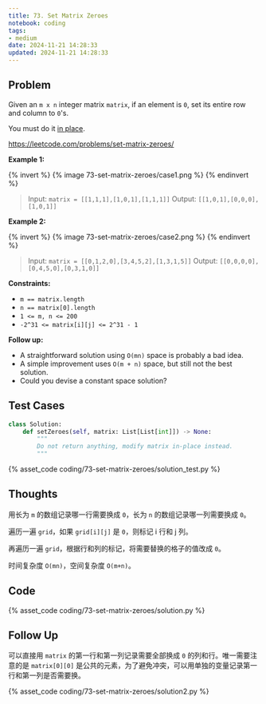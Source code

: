 ```yaml
---
title: 73. Set Matrix Zeroes
notebook: coding
tags:
- medium
date: 2024-11-21 14:28:33
updated: 2024-11-21 14:28:33
---
```

## Problem

Given an `m x n` integer matrix `matrix`, if an element is `0`, set its entire row and column to `0`'s.

You must do it [in place](https://en.wikipedia.org/wiki/In-place_algorithm).

<https://leetcode.com/problems/set-matrix-zeroes/>

**Example 1:**

{% invert %}
{% image 73-set-matrix-zeroes/case1.png %}
{% endinvert %}

> Input: `matrix = [[1,1,1],[1,0,1],[1,1,1]]`
> Output: `[[1,0,1],[0,0,0],[1,0,1]]`

**Example 2:**

{% invert %}
{% image 73-set-matrix-zeroes/case2.png %}
{% endinvert %}

> Input: `matrix = [[0,1,2,0],[3,4,5,2],[1,3,1,5]]`
> Output: `[[0,0,0,0],[0,4,5,0],[0,3,1,0]]`

**Constraints:**

- `m == matrix.length`
- `n == matrix[0].length`
- `1 <= m, n <= 200`
- `-2^31 <= matrix[i][j] <= 2^31 - 1`

**Follow up:**

- A straightforward solution using `O(mn)` space is probably a bad idea.
- A simple improvement uses `O(m + n)` space, but still not the best solution.
- Could you devise a constant space solution?

## Test Cases

``` python
class Solution:
    def setZeroes(self, matrix: List[List[int]]) -> None:
        """
        Do not return anything, modify matrix in-place instead.
        """
```

{% asset_code coding/73-set-matrix-zeroes/solution_test.py %}

## Thoughts

用长为 `m` 的数组记录哪一行需要换成 `0`，长为 `n` 的数组记录哪一列需要换成 `0`。

遍历一遍 `grid`，如果 `grid[i][j]` 是 `0`，则标记 i 行和 j 列。

再遍历一遍 `grid`，根据行和列的标记，将需要替换的格子的值改成 `0`。

时间复杂度 `O(mn)`，空间复杂度 `O(m+n)`。

## Code

{% asset_code coding/73-set-matrix-zeroes/solution.py %}

## Follow Up

可以直接用 `matrix` 的第一行和第一列记录需要全部换成 `0` 的列和行。唯一需要注意的是 `matrix[0][0]` 是公共的元素，为了避免冲突，可以用单独的变量记录第一行和第一列是否需要换。

{% asset_code coding/73-set-matrix-zeroes/solution2.py %}
